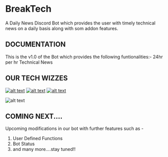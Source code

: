 # BreakTech

A Daily News Discord Bot which provides the user with timely technical news on a daily basis along with som addon features.

## DOCUMENTATION

This is the v1.0 of the Bot which provides the following funtionalities:- 
24hr per hr Technical News

## OUR TECH WIZZES
<!-- Please don't remove this: Grab your social icons from https://github.com/carlsednaoui/gitsocial -->
[![alt text][1.1]][1]
[![alt text][2.1]][2]
[![alt text][6.1]][6]
<!-- icons with padding -->

[1.1]: http://i.imgur.com/tXSoThF.png (twitter icon with padding)
[2.1]: http://i.imgur.com/P3YfQoD.png (facebook icon with padding)
[6.1]: http://i.imgur.com/0o48UoR.png (github icon with padding)

<!-- links to your social media accounts -->
<!-- update these accordingly -->

[1]: http://www.twitter.com/carlsednaoui
[2]: http://www.facebook.com/sednaoui
[6]: http://www.github.com/carlsednaoui

![alt text](https://imgur.com/xlUR625.jpg)
            

## COMING NEXT....

Upcoming modifications in our bot with further features such as - 

1. User Defined Functions
2. Bot Status
3. and many more....stay tuned!!

